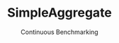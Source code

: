 ---
layout: docu
title: SimpleAggregate
subtitle: Continuous Benchmarking
selected: Aggregate
expanded: Benchmarking
benchmark: /individual_results/SimpleAggregate.html
---